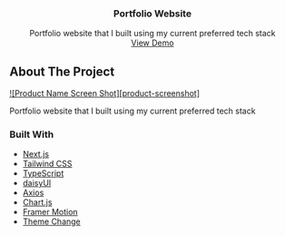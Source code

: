 <div id="top"></div>
<!--
*** Thanks for checking out the Best-README-Template. If you have a suggestion
*** that would make this better, please fork the repo and create a pull request
*** or simply open an issue with the tag "enhancement".
*** Don't forget to give the project a star!
*** Thanks again! Now go create something AMAZING! :D
-->

<!-- PROJECT SHIELDS -->
<!--
*** I'm using markdown "reference style" links for readability.
*** Reference links are enclosed in brackets [ ] instead of parentheses ( ).
*** See the bottom of this document for the declaration of the reference variables
*** for contributors-url, forks-url, etc. This is an optional, concise syntax you may use.
*** https://www.markdownguide.org/basic-syntax/#reference-style-links
-->
<!-- [![Contributors][contributors-shield]][contributors-url]
[![Forks][forks-shield]][forks-url]
[![Stargazers][stars-shield]][stars-url]
[![Issues][issues-shield]][issues-url]
[![GPL 3.0 License][license-shield]][license-url]
[![LinkedIn][linkedin-shield]][linkedin-url] -->

<!-- PROJECT LOGO -->
<!-- <br />
<div align="center">
  <a href="https://github.com/tfkhdyt/web-portfolio">
    <img src="public/tfkhdyt.png" alt="Logo" width="80" height="80">
  </a> -->

<h3 align="center">Portfolio Website</h3>

  <p align="center">
    Portfolio website that I built using my current preferred tech stack
    <br />
    <!-- <a href="https://github.com/tfkhdyt/web-portfolio"><strong>Explore the docs »</strong></a> -->
    <a href="https://tfkhdyt.my.id">View Demo</a>
  </p>
</div>

<!-- TABLE OF CONTENTS -->
<!-- <details>
  <summary>Table of Contents</summary>
  <ol>
    <li>
      <a href="#about-the-project">About The Project</a>
      <ul>
        <li><a href="#built-with">Built With</a></li>
      </ul>
    </li>
    <li>
      <a href="#getting-started">Getting Started</a>
      <ul>
        <li><a href="#prerequisites">Prerequisites</a></li>
        <li><a href="#installation">Installation</a></li>
      </ul>
    </li>
    <li><a href="#usage">Usage</a></li>
    <li><a href="#roadmap">Roadmap</a></li>
    <li><a href="#contributing">Contributing</a></li>
    <li><a href="#license">License</a></li>
    <li><a href="#contact">Contact</a></li>
    <li><a href="#acknowledgments">Acknowledgments</a></li>
  </ol>
</details> -->

<!-- ABOUT THE PROJECT -->

## About The Project

[![Product Name Screen Shot][product-screenshot]](https://tfkhdyt.my.id)

Portfolio website that I built using my current preferred tech stack

<!-- Here's a blank template to get started: To avoid retyping too much info. Do a search and replace with your text editor for the following: `tfkhdyt`, `web-portfolio`, `tfkhdyt`, `taufik-hidayat-6793aa200`, `pm`, `tfkhdyt`, `Portfolio Website`, `Portfolio website that I built using my current preferred tech stack` -->

<!-- <p align="right">(<a href="#top">back to top</a>)</p> -->

### Built With

- [Next.js](https://nextjs.org/)
- [Tailwind CSS](https://tailwindcss.com)
- [TypeScript](https://www.typescriptlang.org)
- [daisyUI](https://daisyui.com)
- [Axios](https://axios-http.com/)
- [Chart.js](https://www.chartjs.org)
- [Framer Motion](https://www.framer.com/)
- [Theme Change](https://github.com/saadeghi/theme-change)

<!-- <p align="right">(<a href="#top">back to top</a>)</p> -->

<!-- GETTING STARTED -->

<!-- ## Getting Started -->

<!-- ### Prerequisites -->

<!-- - npm
  ```sh
  npm install npm@latest -g
  ``` -->

<!-- ### Installation

1. Clone the repo
   ```sh
   git clone https://github.com/tfkhdyt/web-portfolio.git
   ```
2. Install NPM packages
   ```sh
   npm install
   ```
3. Create empty `.env` file and put your Message Form API URL
   ```
   NEXT_PUBLIC_MESSAGE_FORM_API='Your API URL'
   ```

<p align="right">(<a href="#top">back to top</a>)</p>

<!-- USAGE EXAMPLES -->

<!-- ## Usage -->

<!-- - Run as development
  ```sh
  npm run dev
  ```
- Build the app
  ```sh
  npm run build
  ```
- Run as production
  ```sh
  npm run start
  ```
- Format the code with Prettier
  ```sh
  npm run format
  ```
- Lint the code with ESLint
  ```sh
  npm run lint
  ``` -->

<!-- <p align="right">(<a href="#top">back to top</a>)</p> -->

<!-- ROADMAP -->
<!-- ## Roadmap

- [ ] Feature 1
- [ ] Feature 2
- [ ] Feature 3
    - [ ] Nested Feature

See the [open issues](https://github.com/tfkhdyt/web-portfolio/issues) for a full list of proposed features (and known issues).

<p align="right">(<a href="#top">back to top</a>)</p> -->

<!-- CONTRIBUTING -->

<!-- ## Contributing

Contributions are what make the open source community such an amazing place to learn, inspire, and create. Any contributions you make are **greatly appreciated**.

If you have a suggestion that would make this better, please fork the repo and create a pull request. You can also simply open an issue with the tag "enhancement".
Don't forget to give the project a star! Thanks again!

1. Fork the Project
2. Create your Feature Branch (`git checkout -b feature/AmazingFeature`)
3. Commit your Changes (`git commit -m 'Add some AmazingFeature'`)
4. Push to the Branch (`git push origin feature/AmazingFeature`)
5. Open a Pull Request

<p align="right">(<a href="#top">back to top</a>)</p>

<!-- LICENSE -->

<!-- ## License -->

<!-- Distributed under the GPL 3.0 License. See `LICENSE` for more information. -->

<!-- <p align="right">(<a href="#top">back to top</a>)</p> -->

<!-- ## Contact -->
<!-- <p align=center>
  <a href="https://facebook.com/tfkhdyt142"><img height="30" src="https://upload.wikimedia.org/wikipedia/commons/5/51/Facebook_f_logo_%282019%29.svg"></a>&nbsp;
  <a href="https://twitter.com/tfkhdyt"><img height="28" src="https://upload.wikimedia.org/wikipedia/commons/4/4f/Twitter-logo.svg"></a>&nbsp;
  <a href="https://instagram.com/_tfkhdyt_"><img height="30" src="https://upload.wikimedia.org/wikipedia/commons/e/e7/Instagram_logo_2016.svg"></a>&nbsp;
  <a href="https://youtube.com/tfkhdyt"><img height="30" src="https://upload.wikimedia.org/wikipedia/commons/a/a0/YouTube_social_red_circle_%282017%29.svg"></a>&nbsp;
  <a href="https://t.me/tfkhdyt"><img height="30" src="https://upload.wikimedia.org/wikipedia/commons/8/83/Telegram_2019_Logo.svg"></a>&nbsp;
  <a href="https://www.linkedin.com/mwlite/in/taufik-hidayat-6793aa200"><img height="30" src="https://upload.wikimedia.org/wikipedia/commons/8/81/LinkedIn_icon.svg"></a>
  <a href="https://pddikti.kemdikbud.go.id/data_mahasiswa/QUUyNzdEMjktNDk0Ri00RTlDLUE4NzgtNkUwRDBDRjIxOUNB"><img height="30" src="https://i.postimg.cc/YSB2c3DG/1619598282440.png"></a>
  <a href="https://tfkhdyt.my.id/"><img height="31" src="https://www.svgrepo.com/show/295345/internet.svg"></a>
</p>

Email: tfkhdyt@pm.me

Project Link: [https://github.com/tfkhdyt/web-portfolio](https://github.com/tfkhdyt/web-portfolio)

<p align="right">(<a href="#top">back to top</a>)</p>

## Support

Click the button below to support me via donation

<p align="center">
  <a href="https://donate.tfkhdyt.my.id/">
    <img src="https://i.postimg.cc/jjRDbZQx/1621036430601.png" width="125px">
  </a>
</p>

<p align="right">(<a href="#top">back to top</a>)</p>

<!-- ACKNOWLEDGMENTS -->
<!-- ## Acknowledgments

* []()
* []()
* []()

<p align="right">(<a href="#top">back to top</a>)</p> -->

<!-- MARKDOWN LINKS & IMAGES -->
<!-- https://www.markdownguide.org/basic-syntax/#reference-style-links -->

<!-- [contributors-shield]: https://img.shields.io/github/contributors/tfkhdyt/web-portfolio.svg?style=for-the-badge
[contributors-url]: https://github.com/tfkhdyt/web-portfolio/graphs/contributors
[forks-shield]: https://img.shields.io/github/forks/tfkhdyt/web-portfolio.svg?style=for-the-badge
[forks-url]: https://github.com/tfkhdyt/web-portfolio/network/members
[stars-shield]: https://img.shields.io/github/stars/tfkhdyt/web-portfolio.svg?style=for-the-badge
[stars-url]: https://github.com/tfkhdyt/web-portfolio/stargazers
[issues-shield]: https://img.shields.io/github/issues/tfkhdyt/web-portfolio.svg?style=for-the-badge
[issues-url]: https://github.com/tfkhdyt/web-portfolio/issues
[license-shield]: https://img.shields.io/github/license/tfkhdyt/web-portfolio.svg?style=for-the-badge
[license-url]: https://github.com/tfkhdyt/web-portfolio/blob/main/LICENSE
[linkedin-shield]: https://img.shields.io/badge/-LinkedIn-black.svg?style=for-the-badge&logo=linkedin&colorB=555
[linkedin-url]: https://linkedin.com/in/taufik-hidayat-6793aa200 -->

<!-- [product-screenshot]: public/projects/web-portfolio.jpg -->
